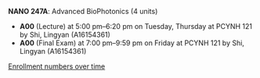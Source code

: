 **NANO 247A**: Advanced BioPhotonics (4 units)

- **A00** (Lecture) at 5:00 pm–6:20 pm on Tuesday, Thursday at PCYNH 121 by Shi, Lingyan (A16154361)
- **A00** (Final Exam) at 7:00 pm–9:59 pm on Friday at PCYNH 121 by Shi, Lingyan (A16154361)

[Enrollment numbers over time](./NANO247A.tsv)
